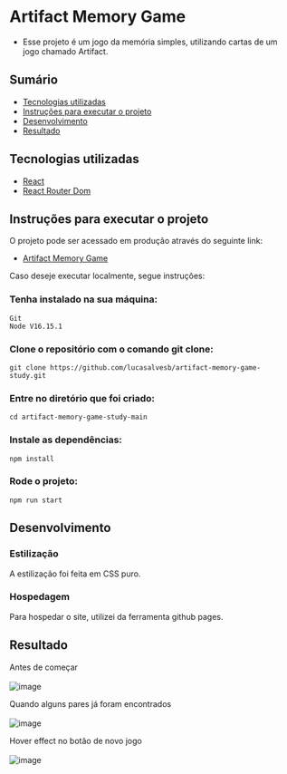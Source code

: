 # Artifact Memory Game

* Esse projeto é um jogo da memória simples, utilizando cartas de um jogo chamado Artifact. 

## Sumário

* [Tecnologias utilizadas](https://github.com/lucasalvesb/artifact-memory-game-study#tecnologias-utilizadas)
* [Instruções para executar o projeto](https://github.com/lucasalvesb/artifact-memory-game-study#instru%C3%A7%C3%B5es-para-executar-o-projeto)
* [Desenvolvimento](https://github.com/lucasalvesb/dota-guides#desenvolvimento)
* [Resultado](https://github.com/lucasalvesb/dota-guides#resultado)

## Tecnologias utilizadas

* [React](https://pt-br.reactjs.org/)
* [React Router Dom](https://www.npmjs.com/package/react-router-dom)

## Instruções para executar o projeto

O projeto pode ser acessado em produção através do seguinte link:

* [Artifact Memory Game](https://lucasalvesb.github.io/artifact-memory-game-study/)

Caso deseje executar localmente, segue instruções:

### Tenha instalado na sua máquina:
```
Git
Node V16.15.1
```

### Clone o repositório com o comando git clone:

```
git clone https://github.com/lucasalvesb/artifact-memory-game-study.git
```

### Entre no diretório que foi criado:

```
cd artifact-memory-game-study-main
```

### Instale as dependências:

```
npm install
```

### Rode o projeto:

```
npm run start
```
## Desenvolvimento

### Estilização

A estilização foi feita em CSS puro.

### Hospedagem

Para hospedar o site, utilizei da ferramenta github pages.

## Resultado

Antes de começar <br>
<br>
![image](https://user-images.githubusercontent.com/71532408/210455835-f05016ba-1a8a-47ab-9a70-5e14cc245df7.png)

Quando alguns pares já foram encontrados <br>
<br>
![image](https://user-images.githubusercontent.com/71532408/210455870-a4cbda48-0e72-4968-9b03-5255b36dba90.png)

Hover effect no botão de novo jogo <br>
<br>
![image](https://user-images.githubusercontent.com/71532408/210455897-301a9f34-72d2-4841-b4db-45462db66f5f.png)


